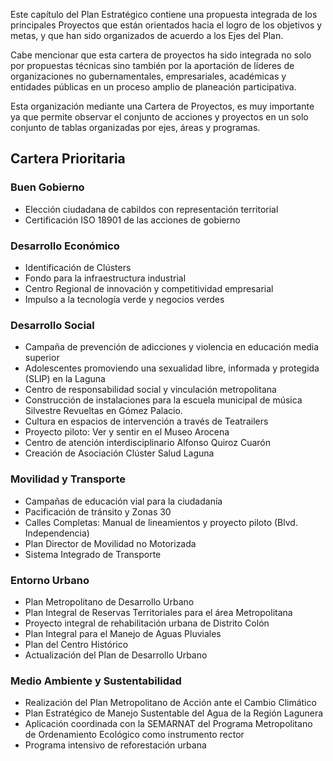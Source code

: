 
Este capítulo del Plan Estratégico contiene una propuesta integrada de los principales Proyectos que están orientados hacia el logro de los objetivos y metas, y que han sido organizados de acuerdo a los Ejes del Plan.

Cabe mencionar que esta cartera de proyectos ha sido integrada no solo por propuestas técnicas sino también por la aportación de líderes de organizaciones no gubernamentales, empresariales, académicas y entidades públicas en un proceso amplio de planeación participativa.

Esta organización mediante una Cartera de Proyectos, es muy importante ya que permite observar el conjunto de acciones y proyectos en un solo conjunto de tablas organizadas por ejes, áreas y programas.

## Cartera Prioritaria

### Buen Gobierno

* Elección ciudadana de cabildos con representación territorial
* Certificación ISO 18901 de las acciones de gobierno

### Desarrollo Económico

* Identificación de Clústers
* Fondo para la infraestructura industrial
* Centro Regional de innovación y competitividad empresarial
* Impulso a la tecnología verde y negocios verdes

### Desarrollo Social

* Campaña de prevención de adicciones y violencia en educación media superior
* Adolescentes promoviendo una sexualidad libre, informada y protegida (SLIP) en la Laguna
* Centro de responsabilidad social y vinculación metropolitana
* Construcción de instalaciones para la escuela municipal de música Silvestre Revueltas en Gómez Palacio.
* Cultura en espacios de intervención a través de Teatrailers
* Proyecto piloto: Ver y sentir en el Museo Arocena
* Centro de atención interdisciplinario Alfonso Quiroz Cuarón
* Creación de Asociación Clúster Salud Laguna

### Movilidad y Transporte

* Campañas de educación vial para la ciudadanía
* Pacificación de tránsito y Zonas 30
* Calles Completas: Manual de lineamientos y proyecto piloto (Blvd. Independencia)
* Plan Director de Movilidad no Motorizada
* Sistema Integrado de Transporte

### Entorno Urbano

* Plan Metropolitano de Desarrollo Urbano
* Plan Integral de Reservas Territoriales para el área Metropolitana
* Proyecto integral de rehabilitación urbana de Distrito Colón
* Plan Integral para el Manejo de Aguas Pluviales
* Plan del Centro Histórico
* Actualización del Plan de Desarrollo Urbano

### Medio Ambiente y Sustentabilidad

* Realización del Plan Metropolitano de Acción ante el Cambio Climático
* Plan Estratégico de Manejo Sustentable del Agua de la Región Lagunera
* Aplicación coordinada con la SEMARNAT del Programa Metropolitano de Ordenamiento Ecológico como instrumento rector
* Programa intensivo de reforestación urbana

